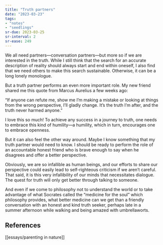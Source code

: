 ```yaml
---
title: "Truth partners"
date: "2023-03-23"
tags:
- "notes"
- "seedlings"
sr-due: 2023-03-25
sr-interval: 2
sr-ease: 249
---
```


We all need partners—conversation partners—but more so if we are interested in the truth. While I still think that the search for an accurate description of reality should always start and end within oneself, I also find that we need others to make this search sustainable. Otherwise, it can be a long lonely monologue.

But a truth partner performs an even more important role. My new friend shared me this quote from Marcus Aurelius a few weeks ago:

“If anyone can refute me, show me I’m making a mistake or looking at things from the wrong perspective, I’ll gladly change. It’s the truth I’m after, and the truth never harmed anyone.”

I love this so much! To achieve any success in a journey to truth, one needs to embrace this kind of humility—a humility, which in turn, encourages one to embrace openness.

But it can also feel the other way around. Maybe I know something that my truth partner would need to know. I should be ready to perform the role of an accountable honest friend who is brave enough to say when he disagrees and offer a better perspective.

Obviously, we are so infallible as human beings, and our efforts to share our perspective could easily lead to self-righteous criticism if we aren’t careful. That said, it is this very infallibility of our minds that necessitates dialogue. The quest for truth will only get better through talking to someone.

And even if we come to philosophy not to understand the world or to take advantage of what Socrates called the “medicine for the soul” which philosophy provides, what better medicine can we get than a friendly conversation with an honest and kind truth seeker, perhaps late in a summer afternoon while walking and being amazed with umbrellaworts.

## References

[[essays/parenting in nature]]